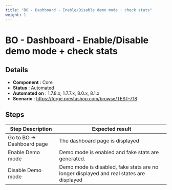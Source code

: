 ```yaml
---
title: "BO - Dashboard - Enable/Disable demo mode + check stats"
weight: 1
---
```


# BO - Dashboard - Enable/Disable demo mode + check stats
## Details
* **Component** : Core
* **Status** : Automated
* **Automated on** : 1.7.8.x, 1.7.7.x, 8.0.x, 8.1.x
* **Scenario** : https://forge.prestashop.com/browse/TEST-718

## Steps
| Step Description | Expected result |
| ----- | ----- |
| Go to BO -> Dashboard page | The dashboard page is displayed |
| Enable Demo mode | Demo mode is enabled and fake stats are generated. |
| Disable Demo mode | Demo mode is disabled, fake stats are no longer displayed and real states are displayed |
